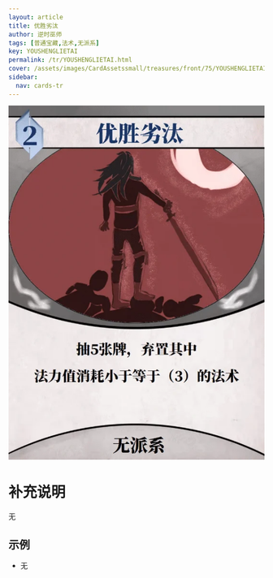 ```yaml
---
layout: article
title: 优胜劣汰
author: 逆时巫师
tags: [普通宝藏,法术,无派系]
key: YOUSHENGLIETAI
permalink: /tr/YOUSHENGLIETAI.html
cover: /assets/images/CardAssetssmall/treasures/front/75/YOUSHENGLIETAI.webp
sidebar:
  nav: cards-tr
---
```

![](/assets/images/CardAssets/treasures/front/75/YOUSHENGLIETAI.webp)

# 补充说明

无


## 示例

* 无